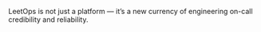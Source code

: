 LeetOps is not just a platform — it’s a new currency of engineering on-call credibility and reliability.
